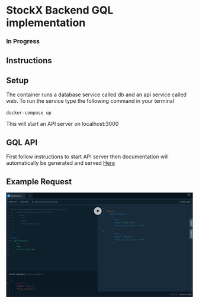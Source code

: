 
# StockX Backend GQL implementation

### In Progress

## Instructions 

## Setup
 
The container runs a database service called db and an api service called web. To run the service type the following command in your terminal 

`docker-compose up`

This will start an API server on localhost:3000

<!-- ## Run Tests -->

<!-- 1. Enter Docker CLI: `docker exec -it stockx-backend_web_1 /bin/bash` -->
<!-- 2. Run Test: `yarn test` -->

## GQL API

First follow instructions to start API server then documentation will automatically be generated and served [Here](http://localhost:4000/graphql)

## Example Request

![](example-gql-request.png)

<!-- The API Endpoints are as follows

| Type | Endpoint |     Params      | Requirement | Options |
|------|----------|-----------------|-------------|---------|
| GET  | /shoes   | shoeName    | Optional    |["yeezy", "nike mag"] *case insensitive* | 
| POST | /shoes/true_to_size| shoeName <br> true_to_size | Required <br> Required | ["yeezy", "nike mag"] *case insensitive* <br> [1,2,3,4,5] | -->
